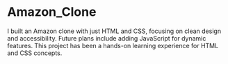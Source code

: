 # Amazon_Clone
I built an Amazon clone with just HTML and CSS, focusing on clean design and accessibility. Future plans include adding JavaScript for dynamic features. This project has been a hands-on learning experience for HTML and CSS concepts.
